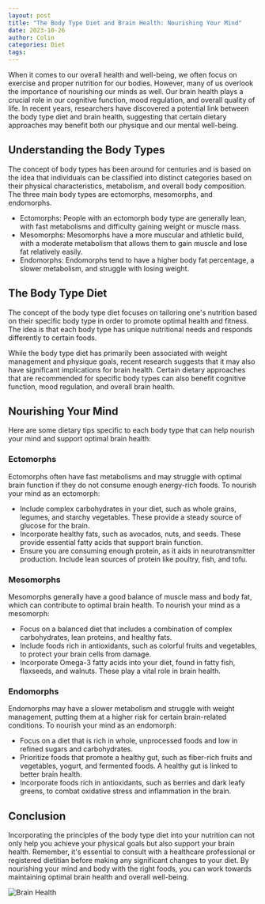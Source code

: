 ```yaml
---
layout: post
title: "The Body Type Diet and Brain Health: Nourishing Your Mind"
date: 2023-10-26
author: Colin
categories: Diet
tags: 
---
```


When it comes to our overall health and well-being, we often focus on exercise and proper nutrition for our bodies. However, many of us overlook the importance of nourishing our minds as well. Our brain health plays a crucial role in our cognitive function, mood regulation, and overall quality of life. In recent years, researchers have discovered a potential link between the body type diet and brain health, suggesting that certain dietary approaches may benefit both our physique and our mental well-being.

## Understanding the Body Types

The concept of body types has been around for centuries and is based on the idea that individuals can be classified into distinct categories based on their physical characteristics, metabolism, and overall body composition. The three main body types are ectomorphs, mesomorphs, and endomorphs.

- Ectomorphs: People with an ectomorph body type are generally lean, with fast metabolisms and difficulty gaining weight or muscle mass.
- Mesomorphs: Mesomorphs have a more muscular and athletic build, with a moderate metabolism that allows them to gain muscle and lose fat relatively easily.
- Endomorphs: Endomorphs tend to have a higher body fat percentage, a slower metabolism, and struggle with losing weight.

## The Body Type Diet

The concept of the body type diet focuses on tailoring one's nutrition based on their specific body type in order to promote optimal health and fitness. The idea is that each body type has unique nutritional needs and responds differently to certain foods.

While the body type diet has primarily been associated with weight management and physique goals, recent research suggests that it may also have significant implications for brain health. Certain dietary approaches that are recommended for specific body types can also benefit cognitive function, mood regulation, and overall brain health.

## Nourishing Your Mind

Here are some dietary tips specific to each body type that can help nourish your mind and support optimal brain health:

### Ectomorphs

Ectomorphs often have fast metabolisms and may struggle with optimal brain function if they do not consume enough energy-rich foods. To nourish your mind as an ectomorph:

- Include complex carbohydrates in your diet, such as whole grains, legumes, and starchy vegetables. These provide a steady source of glucose for the brain.
- Incorporate healthy fats, such as avocados, nuts, and seeds. These provide essential fatty acids that support brain function.
- Ensure you are consuming enough protein, as it aids in neurotransmitter production. Include lean sources of protein like poultry, fish, and tofu.

### Mesomorphs

Mesomorphs generally have a good balance of muscle mass and body fat, which can contribute to optimal brain health. To nourish your mind as a mesomorph:

- Focus on a balanced diet that includes a combination of complex carbohydrates, lean proteins, and healthy fats.
- Include foods rich in antioxidants, such as colorful fruits and vegetables, to protect your brain cells from damage.
- Incorporate Omega-3 fatty acids into your diet, found in fatty fish, flaxseeds, and walnuts. These play a vital role in brain health.

### Endomorphs

Endomorphs may have a slower metabolism and struggle with weight management, putting them at a higher risk for certain brain-related conditions. To nourish your mind as an endomorph:

- Focus on a diet that is rich in whole, unprocessed foods and low in refined sugars and carbohydrates.
- Prioritize foods that promote a healthy gut, such as fiber-rich fruits and vegetables, yogurt, and fermented foods. A healthy gut is linked to better brain health.
- Incorporate foods rich in antioxidants, such as berries and dark leafy greens, to combat oxidative stress and inflammation in the brain.

## Conclusion

Incorporating the principles of the body type diet into your nutrition can not only help you achieve your physical goals but also support your brain health. Remember, it's essential to consult with a healthcare professional or registered dietitian before making any significant changes to your diet. By nourishing your mind and body with the right foods, you can work towards maintaining optimal brain health and overall well-being.

![Brain Health](https://source.unsplash.com/1600x900/?brain)